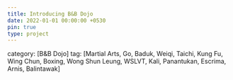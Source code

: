```yaml
---
title: Introducing B&B Dojo
date: 2022-01-01 00:00:00 +0530
pin: true
type: project
---
```


category: [B&B Dojo]
tag: [Martial Arts, Go, Baduk, Weiqi, Taichi, Kung Fu, Wing Chun, Boxing, Wong Shun Leung, WSLVT, Kali, Panantukan, Escrima, Arnis, Balintawak]
